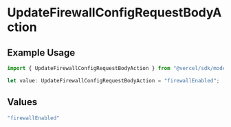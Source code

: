 # UpdateFirewallConfigRequestBodyAction

## Example Usage

```typescript
import { UpdateFirewallConfigRequestBodyAction } from "@vercel/sdk/models/updatefirewallconfigop.js";

let value: UpdateFirewallConfigRequestBodyAction = "firewallEnabled";
```

## Values

```typescript
"firewallEnabled"
```